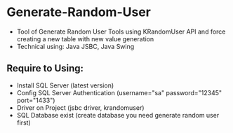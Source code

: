 # Generate-Random-User
- Tool of Generate Random User Tools using KRandomUser API and force creating a new table with new value generation
- Technical using: Java JSBC, Java Swing

## Require to Using:
<ul>
  <li> Install SQL Server (latest version)</li>
  <li> Config SQL Server Authentication (username="sa" password="12345" port="1433")</li>
  <li> Driver on Project (jsbc driver, krandomuser)</li>
  <li> SQL Database exist (create database you need generate random user first)</li>
</ul>

